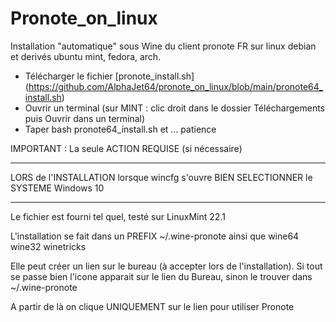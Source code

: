 # Pronote_on_linux
Installation "automatique" sous Wine du client pronote FR sur linux debian et derivés ubuntu mint, fedora, arch. 
- Télécharger le fichier [pronote_install.sh] (https://github.com/AlphaJet64/pronote_on_linux/blob/main/pronote64_install.sh)
- Ouvrir un terminal (sur MINT : clic droit dans le dossier Téléchargements puis Ouvrir dans un terminal) 
- Taper  bash pronote64_install.sh 
et ... patience

IMPORTANT  :  La seule ACTION   REQUISE (si nécessaire)
******  
LORS de l'INSTALLATION lorsque wincfg s'ouvre BIEN SELECTIONNER le SYSTEME Windows 10 
******

Le fichier est fourni tel quel, testé sur LinuxMint 22.1 

L'installation se fait dans un PREFIX ~/.wine-pronote ainsi que wine64 wine32 winetricks

Elle peut créer un lien sur le bureau (à accepter lors de l'installation). Si tout se passe bien l'icone apparait sur le lien du Bureau, sinon le trouver dans ~/.wine-pronote

A partir de là on clique UNIQUEMENT sur le lien pour utiliser Pronote
